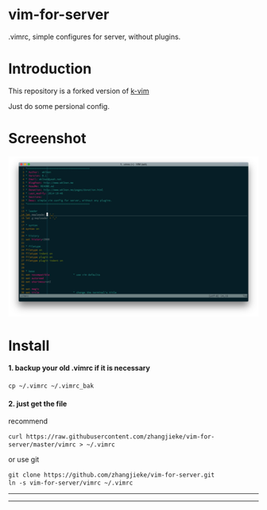 vim-for-server
==============

.vimrc, simple configures for server, without plugins.

# Introduction

This repository is a forked version of [k-vim](https://github.com/wklken/vim-for-server)

Just do some persional config.

# Screenshot

![screenshot](https://raw.githubusercontent.com/wklken/gallery/master/vim/vim-for-server.png)

# Install

#### 1. backup your old .vimrc if it is necessary

```
cp ~/.vimrc ~/.vimrc_bak
```

#### 2. just get the file

recommend
```
curl https://raw.githubusercontent.com/zhangjieke/vim-for-server/master/vimrc > ~/.vimrc
```
or  use git

```
git clone https://github.com/zhangjieke/vim-for-server.git
ln -s vim-for-server/vimrc ~/.vimrc
```

------------------------
------------------------
